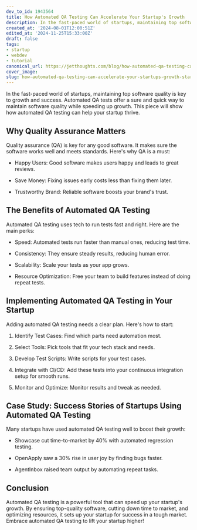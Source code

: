 ```yaml
---
dev_to_id: 1943564
title: How Automated QA Testing Can Accelerate Your Startup's Growth
description: In the fast-paced world of startups, maintaining top software quality is key to growth and success....
created_at: '2024-08-01T12:00:51Z'
edited_at: '2024-11-25T15:33:00Z'
draft: false
tags:
- startup
- webdev
- tutorial
canonical_url: https://jetthoughts.com/blog/how-automated-qa-testing-can-accelerate-your-startups-growth-startup-webdev/
cover_image: 
slug: how-automated-qa-testing-can-accelerate-your-startups-growth-startup-webdev
---
```

In the fast-paced world of startups, maintaining top software quality is key to growth and success. Automated QA tests offer a sure and quick way to maintain software quality while speeding up growth. This piece will show how automated QA testing can help your startup thrive.

Why Quality Assurance Matters
---------------------------------

Quality assurance (QA) is key for any good software. It makes sure the software works well and meets standards. Here's why QA is a must:

-   Happy Users: Good software makes users happy and leads to great reviews.

-   Save Money: Fixing issues early costs less than fixing them later.

-   Trustworthy Brand: Reliable software boosts your brand's trust.

The Benefits of Automated QA Testing
----------------------------------------

Automated QA testing uses tech to run tests fast and right. Here are the main perks:

-   Speed: Automated tests run faster than manual ones, reducing test time.

-   Consistency: They ensure steady results, reducing human error.

-   Scalability: Scale your tests as your app grows.

-   Resource Optimization: Free your team to build features instead of doing repeat tests.

Implementing Automated QA Testing in Your Startup
-----------------------------------------------------

Adding automated QA testing needs a clear plan. Here's how to start:

1.  Identify Test Cases: Find which parts need automation most.

2.  Select Tools: Pick tools that fit your tech stack and needs.

3.  Develop Test Scripts: Write scripts for your test cases.

4.  Integrate with CI/CD: Add these tests into your continuous integration setup for smooth runs.

5.  Monitor and Optimize: Monitor results and tweak as needed.

Case Study: Success Stories of Startups Using Automated QA Testing
----------------------------------------------------------------------

Many startups have used automated QA testing well to boost their growth:

-   Showcase cut time-to-market by 40% with automated regression testing.

-   OpenApply saw a 30% rise in user joy by finding bugs faster.

-   AgentInbox raised team output by automating repeat tasks.

Conclusion
--------------

Automated QA testing is a powerful tool that can speed up your startup's growth. By ensuring top-quality software, cutting down time to market, and optimizing resources, it sets up your startup for success in a tough market. Embrace automated QA testing to lift your startup higher!